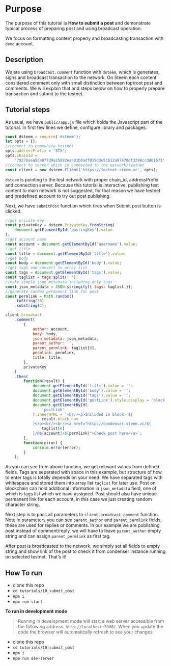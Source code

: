 # Purpose

The purpose of this tutorial is **How to submit a post** and demonstrate typical process of preparing post and using broadcast operation.

We focus on formatting content properly and broadcasting transaction with `demo` account.

## Description

We are using `broadcast.comment` function with `dsteem`, which is generates, signs and broadcast transaction to the network. On Steem each content considered comment only with small distinction between top/root post and comments. We will explain that and steps below on how to properly prepare transaction and submit to the testnet.

## Tutorial steps

As usual, we have `public/app.js` file which holds the Javascript part of the tutorial. In first few lines we define, configure library and packages.

```javascript
const dsteem = require('dsteem');
let opts = {};
//connect to community testnet
opts.addressPrefix = 'STX';
opts.chainId =
    '79276aea5d4877d9a25892eaa01b0adf019d3e5cb12a97478df3298ccdd01673';
//connect to server which is connected to the network/testnet
const client = new dsteem.Client('https://testnet.steem.vc', opts);
```

`dsteem` is pointing to the test network with proper chain_id, addressPrefix and connection server.
Because this tutorial is interactive, publishing test content to main network is not suggested, for that reason we have testnet and predefined account to try out post publishing.

Next, we have `submitPost` function which fires when Submit post button is clicked.

```javascript
//get private key
const privateKey = dsteem.PrivateKey.fromString(
    document.getElementById('postingKey').value
);
//get account name
const account = document.getElementById('username').value;
//get title
const title = document.getElementById('title').value;
//get body
const body = document.getElementById('body').value;
//get tags and convert to array list
const tags = document.getElementById('tags').value;
const taglist = tags.split(' ');
//make simple json metadata including only tags
const json_metadata = JSON.stringify({ tags: taglist });
//generate random permanent link for post
const permlink = Math.random()
    .toString(36)
    .substring(2);

client.broadcast
    .comment(
        {
            author: account,
            body: body,
            json_metadata: json_metadata,
            parent_author: '',
            parent_permlink: taglist[0],
            permlink: permlink,
            title: title,
        },
        privateKey
    )
    .then(
        function(result) {
            document.getElementById('title').value = '';
            document.getElementById('body').value = '';
            document.getElementById('tags').value = '';
            document.getElementById('postLink').style.display = 'block';
            document.getElementById(
                'postLink'
            ).innerHTML = `<br/><p>Included in block: ${
                result.block_num
            }</p><br/><br/><a href="http://condenser.steem.vc/${
                taglist[0]
            }/@${account}/${permlink}">Check post here</a>`;
        },
        function(error) {
            console.error(error);
        }
    );
```

As you can see from above function, we get relevant values from defined fields. Tags are separated with space in this example, but structure of how to enter tags is totally depends on your need. We have separated tags with whitespace and stored them into array list `taglist` for later use. Post on blockchain can hold additional information in `json_metadata` field, one of which is tags list which we have assigned. Post should also have unique permanent link for each account, in this case we just creating random character string.

Next step is to pass all parameters to `client.broadcast.comment` function. Note in parameters you can see `parent_author` and `parent_permlink` fields, these are used for replies or comments. In our example we are publishing post instead of comment/reply, we will have to leave `parent_author` empty string and can assign `parent_permlink` as first tag.

After post is broadcasted to the network, we simply set all fields to empty string and show link of the post to check it from condenser instance running on selected testnet. That's it!

## How To run

*   clone this repo
*   `cd tutorials/10_submit_post`
*   `npm i`
*   `npm run start`

**To run in development mode**

> Running in development mode will start a web server accessible from the following address: `http://localhost:3000/`. When you update the code the browser will automatically refresh to see your changes

*   clone this repo
*   `cd tutorials/10_submit_post`
*   `npm i`
*   `npm run dev-server`
